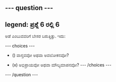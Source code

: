 --- question ---
---
legend: ಪ್ರಶ್ನೆ 6 ರಲ್ಲಿ 6
---

ಅಡೆ ಎಂಬುವವರಿಗೆ ಬೇಸರ ಬರುತ್ತಿತ್ತು. ಇದು:

--- choices ---
- () ವಾಸ್ತವವೋ ಅಥವಾ ಅವಲೋಕನವೋ?

- (x) ಅಭಿಪ್ರಾಯವೋ ಅಥವಾ ಮೌಲ್ಯಮಾಪನವೋ? --- /choices ---

--- /question ---
